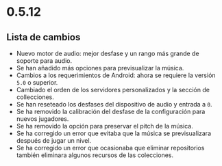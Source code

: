 # 0.5.12

## Lista de cambios

- Nuevo motor de audio: mejor desfase y un rango más grande de soporte para audio.
- Se han añadido más opciones para previsualizar la música.
- Cambios a los requerimientos de Android: ahora se requiere la versión `5.0` o superior.
- Cambiado el orden de los servidores personalizados y la sección de collecciones.
- Se han reseteado los desfases del dispositivo de audio y entrada a `0`.
- Se ha removido la calibración del desfase de la configuración para nuevos jugadores.
- Se ha removido la opción para preservar el pitch de la música.
- Se ha corregido un error que evitaba que la música se previsualizara después de jugar un nivel.
- Se ha corregido un error que ocasionaba que eliminar repositorios también eliminara algunos recursos de las colecciones.
